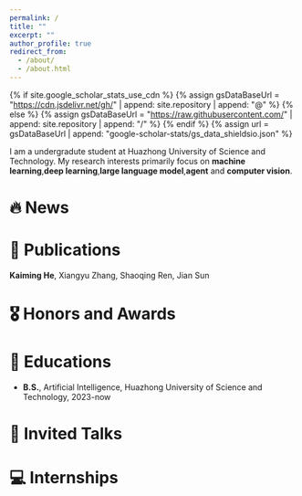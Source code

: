 ```yaml
---
permalink: /
title: ""
excerpt: ""
author_profile: true
redirect_from: 
  - /about/
  - /about.html
---
```


{% if site.google_scholar_stats_use_cdn %}
{% assign gsDataBaseUrl = "https://cdn.jsdelivr.net/gh/" | append: site.repository | append: "@" %}
{% else %}
{% assign gsDataBaseUrl = "https://raw.githubusercontent.com/" | append: site.repository | append: "/" %}
{% endif %}
{% assign url = gsDataBaseUrl | append: "google-scholar-stats/gs_data_shieldsio.json" %}

<span class='anchor' id='about-me'></span>

I am a undergradute student at Huazhong University of Science and Technology. My research interests primarily focus on **machine learning**,**deep learning**,**large language model**,**agent** and **computer vision**.


# 🔥 News

# 📝 Publications 





**Kaiming He**, Xiangyu Zhang, Shaoqing Ren, Jian Sun


</div>
</div>


# 🎖 Honors and Awards


# 📖 Educations

- **B.S.**, Artificial Intelligence, Huazhong University of Science and Technology, 2023-now
# 💬 Invited Talks


# 💻 Internships
